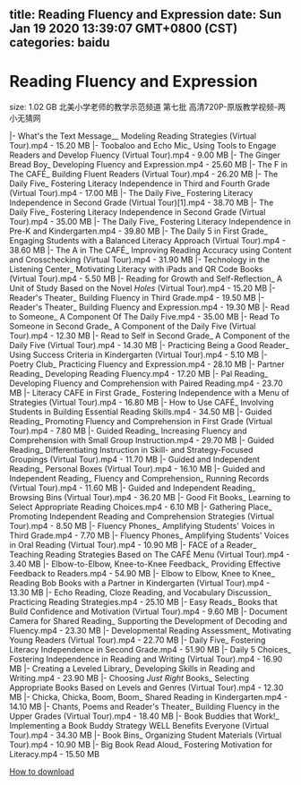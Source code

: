 
title: Reading Fluency and Expression
date: Sun Jan 19 2020 13:39:07 GMT+0800 (CST)    
categories: baidu
---

# Reading Fluency and Expression
size: 1.02 GB
 北美小学老师的教学示范频道 第七批 高清720P-原版教学视频-两小无猜网
 
|- What's the Text Message__ Modeling Reading Strategies (Virtual Tour).mp4 - 15.20 MB
|- Toobaloo and Echo Mic_ Using Tools to Engage Readers and Develop Fluency (Virtual Tour).mp4 - 9.00 MB
|- The Ginger Bread Boy_ Developing Fluency and Expression.mp4 - 25.60 MB
|- The F in The CAFÉ_ Building Fluent Readers (Virtual Tour).mp4 - 26.20 MB
|- The Daily Five_ Fostering Literacy Independence in Third and Fourth Grade (Virtual Tour).mp4 - 17.00 MB
|- The Daily Five_ Fostering Literacy Independence in Second Grade (Virtual Tour)[1].mp4 - 38.70 MB
|- The Daily Five_ Fostering Literacy Independence in Second Grade (Virtual Tour).mp4 - 35.00 MB
|- The Daily Five_ Fostering Literacy Independence in Pre-K and Kindergarten.mp4 - 39.80 MB
|- The Daily 5 in First Grade_ Engaging Students with a Balanced Literacy Approach (Virtual Tour).mp4 - 38.60 MB
|- The A in The CAFÉ_ Improving Reading Accuracy using Content and Crosschecking (Virtual Tour).mp4 - 31.90 MB
|- Technology in the Listening Center_ Motivating Literacy with iPads and QR Code Books (Virtual Tour).mp4 - 5.50 MB
|- Reading for Growth and Self-Reflection_ A Unit of Study Based on the Novel _Holes_ (Virtual Tour).mp4 - 15.20 MB
|- Reader's Theater_ Building Fluency in Third Grade.mp4 - 19.50 MB
|- Reader's Theater_ Building Fluency and Expression.mp4 - 19.30 MB
|- Read to Someone_ A Component Of The Daily Five.mp4 - 35.00 MB
|- Read To Someone in Second Grade_ A Component of the Daily Five (Virtual Tour).mp4 - 12.30 MB
|- Read to Self in Second Grade_ A Component of the Daily Five (Virtual Tour).mp4 - 14.30 MB
|- Practicing Being a Good Reader_ Using Success Criteria in Kindergarten (Virtual Tour).mp4 - 5.10 MB
|- Poetry Club_ Practicing Fluency and Expression.mp4 - 28.10 MB
|- Partner Reading_ Developing Reading Fluency.mp4 - 17.20 MB
|- Pal Reading_ Developing Fluency and Comprehension with Paired Reading.mp4 - 23.70 MB
|- Literacy CAFE in First Grade_ Fostering Independence with a Menu of Strategies (Virtual Tour).mp4 - 16.80 MB
|- How to Use CAFÉ_ Involving Students in Building Essential Reading Skills.mp4 - 34.50 MB
|- Guided Reading_ Promoting Fluency and Comprehension in First Grade (Virtual Tour).mp4 - 7.80 MB
|- Guided Reading_ Increasing Fluency and Comprehension with Small Group Instruction.mp4 - 29.70 MB
|- Guided Reading_ Differentiating Instruction in Skill- and Strategy-Focused Groupings (Virtual Tour).mp4 - 11.70 MB
|- Guided and Independent Reading_ Personal Boxes (Virtual Tour).mp4 - 16.10 MB
|- Guided and Independent Reading_ Fluency and Comprehension_ Running Records (Virtual Tour).mp4 - 11.60 MB
|- Guided and Independent Reading_ Browsing Bins (Virtual Tour).mp4 - 36.20 MB
|- Good Fit Books_ Learning to Select Appropriate Reading Choices.mp4 - 6.10 MB
|- Gathering Place_ Promoting Independent Reading and Comprehension Strategies (Virtual Tour).mp4 - 8.50 MB
|- Fluency Phones_ Amplifying Students' Voices in Third Grade.mp4 - 7.70 MB
|- Fluency Phones_ Amplifying Students' Voices in Oral Reading (Virtual Tour).mp4 - 10.90 MB
|- FACE of a Reader_ Teaching Reading Strategies Based on The CAFÉ Menu (Virtual Tour).mp4 - 3.40 MB
|- Elbow-to-Elbow, Knee-to-Knee Feedback_ Providing Effective Feedback to Readers.mp4 - 54.90 MB
|- Elbow to Elbow, Knee to Knee_ Reading Bob Books with a Partner in Kindergarten (Virtual Tour).mp4 - 13.30 MB
|- Echo Reading, Cloze Reading, and Vocabulary Discussion_ Practicing Reading Strategies.mp4 - 25.10 MB
|- Easy Reads_ Books that Build Confidence and Motivation (Virtual Tour).mp4 - 9.60 MB
|- Document Camera for Shared Reading_ Supporting the Development of Decoding and Fluency.mp4 - 23.30 MB
|- Developmental Reading Assessment_ Motivating Young Readers (Virtual Tour).mp4 - 22.70 MB
|- Daily Five_ Fostering Literacy Independence in Second Grade.mp4 - 51.90 MB
|- Daily 5 Choices_ Fostering Independence in Reading and Writing (Virtual Tour).mp4 - 16.90 MB
|- Creating a Leveled Library_ Developing Skills in Reading and Writing.mp4 - 23.90 MB
|- Choosing _Just Right_ Books_ Selecting Appropriate Books Based on Levels and Genres (Virtual Tour).mp4 - 12.30 MB
|- Chicka, Chicka, Boom, Boom_ Shared Reading in Kindergarten.mp4 - 14.10 MB
|- Chants, Poems and Reader's Theater_ Building Fluency in the Upper Grades (Virtual Tour).mp4 - 18.40 MB
|- Book Buddies that Work!_ Implementing a Book Buddy Strategy WELL Benefits Everyone (Virtual Tour).mp4 - 34.30 MB
|- Book Bins_ Organizing Student Materials (Virtual Tour).mp4 - 10.90 MB
|- Big Book Read Aloud_ Fostering Motivation for Literacy.mp4 - 15.50 MB

[How to download](https://bpcam.bemobtrk.com/go/2ceec3aa-1ca2-46d6-b9ff-aaa5c184517c?jno=1014)